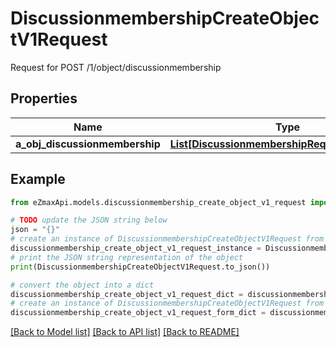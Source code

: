 # DiscussionmembershipCreateObjectV1Request

Request for POST /1/object/discussionmembership

## Properties

Name | Type | Description | Notes
------------ | ------------- | ------------- | -------------
**a_obj_discussionmembership** | [**List[DiscussionmembershipRequestCompound]**](DiscussionmembershipRequestCompound.md) |  | 

## Example

```python
from eZmaxApi.models.discussionmembership_create_object_v1_request import DiscussionmembershipCreateObjectV1Request

# TODO update the JSON string below
json = "{}"
# create an instance of DiscussionmembershipCreateObjectV1Request from a JSON string
discussionmembership_create_object_v1_request_instance = DiscussionmembershipCreateObjectV1Request.from_json(json)
# print the JSON string representation of the object
print(DiscussionmembershipCreateObjectV1Request.to_json())

# convert the object into a dict
discussionmembership_create_object_v1_request_dict = discussionmembership_create_object_v1_request_instance.to_dict()
# create an instance of DiscussionmembershipCreateObjectV1Request from a dict
discussionmembership_create_object_v1_request_form_dict = discussionmembership_create_object_v1_request.from_dict(discussionmembership_create_object_v1_request_dict)
```
[[Back to Model list]](../README.md#documentation-for-models) [[Back to API list]](../README.md#documentation-for-api-endpoints) [[Back to README]](../README.md)


